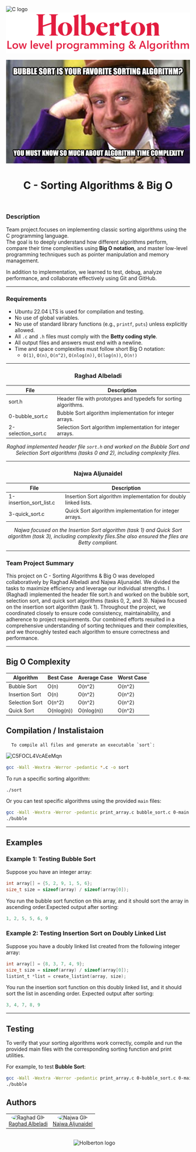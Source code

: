   <img src="https://cdn.jsdelivr.net/gh/devicons/devicon/icons/c/c-original.svg" alt="C logo" width="60" height="60"/>
  &nbsp;&nbsp;
 

<div align=center>  
    <img  
    style="text-align:center"  
    src="https://raw.githubusercontent.com/coding-max/hbtn_config/main/assets/head_low-level.png"  
    alt="Holberton School"/>  

![Willy Wonk](https://raw.githubusercontent.com/RaghadAlbeladi1/holbertonschool-sorting_algorithms/main/willy-wonk.png)  
<h1 align="center">C - Sorting Algorithms & Big O</h1>
<br> 
</div>


### Description
Team project.focuses on implementing classic sorting algorithms using the C programming language.  
The goal is to deeply understand how different algorithms perform, compare their time complexities using **Big O notation**, and master low-level programming techniques such as pointer manipulation and memory management.

In addition to implementation, we learned to test, debug, analyze performance, and collaborate effectively using Git and GitHub.

--- 

### Requirements
- Ubuntu 22.04 LTS is used for compilation and testing.
- No use of global variables.
- No use of standard library functions (e.g., `printf`, `puts`) unless explicitly allowed.
- All `.c` and `.h` files must comply with the **Betty coding style**.
- All output files and answers must end with a newline.
- Time and space complexities must follow short Big O notation:
  - `O(1)`, `O(n)`, `O(n^2)`, `O(nlog(n))`, `O(log(n))`, `O(n!)`

--- 
<div align="center">

### Raghad Albeladi

| File               | Description                                                                 |
|--------------------|-----------------------------------------------------------------------------|
| sort.h             | Header file with prototypes and typedefs for sorting algorithms.           |
| 0-bubble_sort.c    | Bubble Sort algorithm implementation for integer arrays.                   |
| 2-selection_sort.c | Selection Sort algorithm implementation for integer arrays.                |

*Raghad implemented header file `sort.h` and worked on the Bubble Sort and Selection Sort algorithms (tasks 0 and 2), including complexity files.*

---

### Najwa Aljunaidel

| File                     | Description                                                                      |
|--------------------------|----------------------------------------------------------------------------------|
| 1-insertion_sort_list.c  | Insertion Sort algorithm implementation for doubly linked lists.                |
| 3-quick_sort.c           | Quick Sort algorithm implementation for integer arrays.                         |

*Najwa focused on the Insertion Sort algorithm (task 1) and Quick Sort algorithm (task 3), including complexity files.She also ensured the files are Betty compliant.*

</div>

</div>


---

### Team Project Summary

This project on C - Sorting Algorithms & Big O was developed collaboratively by Raghad Albeladi and Najwa Aljunaidel. We divided the tasks to maximize efficiency and leverage our individual strengths. I (Raghad) implemented the header file sort.h and worked on the bubble sort, selection sort, and quick sort algorithms (tasks 0, 2, and 3). Najwa focused on the insertion sort algorithm (task 1). Throughout the project, we coordinated closely to ensure code consistency, maintainability, and adherence to project requirements. Our combined efforts resulted in a comprehensive understanding of sorting techniques and their complexities, and we thoroughly tested each algorithm to ensure correctness and performance.

---
## Big O Complexity

| Algorithm        | Best Case | Average Case | Worst Case |
|------------------|-----------|--------------|-------------|
| Bubble Sort      | O(n)      | O(n^2)       | O(n^2)      |
| Insertion Sort   | O(n)      | O(n^2)       | O(n^2)      |
| Selection Sort   | O(n^2)    | O(n^2)       | O(n^2)      |
| Quick Sort       | O(nlog(n))| O(nlog(n))   | O(n^2)      |


## Compilation / Instalistaion
      To compile all files and generate an executable `sort`:
      
![C5FOCL4VcAEeMqn](https://github.com/user-attachments/assets/d8588522-f21c-41fe-b851-710b7d1a1a2f)

```bash
gcc -Wall -Wextra -Werror -pedantic *.c -o sort
```

To run a specific sorting algorithm:

```bash
./sort
```

Or you can test specific algorithms using the provided `main` files:

```bash
gcc -Wall -Wextra -Werror -pedantic print_array.c bubble_sort.c 0-main.c -o bubble
./bubble
```

---
## Examples
### Example 1: Testing Bubble Sort

Suppose you have an integer array:

```c
int array[] = {5, 2, 9, 1, 5, 6};
size_t size = sizeof(array) / sizeof(array[0]);
``` 
You run the bubble sort function on this array, and it should sort the array in ascending order.Expected output after sorting:
```c
1, 2, 5, 5, 6, 9
```
### Example 2: Testing Insertion Sort on Doubly Linked List

Suppose you have a doubly linked list created from the following integer array:

```c
int array[] = {8, 3, 7, 4, 9};
size_t size = sizeof(array) / sizeof(array[0]);
listint_t *list = create_listint(array, size);
```
You run the insertion sort function on this doubly linked list, and it should sort the list in ascending order.
Expected output after sorting:
```c
3, 4, 7, 8, 9
```
---
## Testing
To verify that your sorting algorithms work correctly, compile and run the provided main files with the corresponding sorting function and print utilities.

For example, to test **Bubble Sort**:

```bash
gcc -Wall -Wextra -Werror -pedantic print_array.c 0-bubble_sort.c 0-main.c -o bubble
./bubble
```


## Authors


<table align="center">
  <tr>
    <td align="center">
      <img src="https://media1.giphy.com/media/v1.Y2lkPTc5MGI3NjExd25mdmozcjhzbzRhc3BnNGg3bDdpOTg3Z3Jla3gwdHZuaXM4bWhzdiZlcD12MV9pbnRlcm5hbF9naWZfYnlfaWQmY3Q9cw/otuYfiaJeYSM05ECs5/giphy.gif" width="100" height="100" style="border-radius: 50%;" alt="Raghad GIF" /><br />
      <a href="https://github.com/RaghadAlbeladi1">Raghad Albeladi</a>
    </td>
    <td align="center">
      <img src="https://media1.giphy.com/media/v1.Y2lkPTc5MGI3NjExd25mdmozcjhzbzRhc3BnNGg3bDdpOTg3Z3Jla3gwdHZuaXM4bWhzdiZlcD12MV9pbnRlcm5hbF9naWZfYnlfaWQmY3Q9cw/otuYfiaJeYSM05ECs5/giphy.gif" width="100" height="100" style="border-radius: 50%;" alt="Najwa GIF" /><br />
      <a href="https://github.com/NajwaAljunaidel">Najwa Aljunaidel</a>
    </td>
  </tr>
</table> 
<div align="center" style="margin-top: 30px;">
  <img src="https://github.com/user-attachments/assets/5f8d33ce-fed8-438a-935c-a9916afef26e" alt="Holberton logo" width="150" height="75" style="margin-right: 20px;" />
  <img src="https://upload.wikimedia.org/wikipedia/commons/thumb/e/e2/Tuwaiq_Academy_Logo.svg/2560px-Tuwaiq_Academy_Logo.svg.png />
</div>




